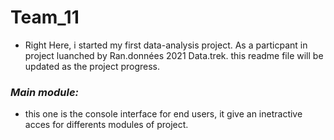 # Team_11
* Right Here, i started my first data-analysis project. As a particpant in project luanched by Ran.données 2021 Data.trek. this readme file will be updated as the project progress.

### *Main module:*
* this one is the console interface for end users, it give an inetractive acces for differents modules of project.
